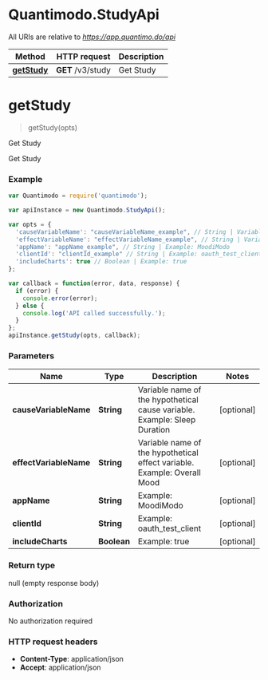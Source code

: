 # Quantimodo.StudyApi

All URIs are relative to *https://app.quantimo.do/api*

Method | HTTP request | Description
------------- | ------------- | -------------
[**getStudy**](StudyApi.md#getStudy) | **GET** /v3/study | Get Study


<a name="getStudy"></a>
# **getStudy**
> getStudy(opts)

Get Study

Get Study

### Example
```javascript
var Quantimodo = require('quantimodo');

var apiInstance = new Quantimodo.StudyApi();

var opts = { 
  'causeVariableName': "causeVariableName_example", // String | Variable name of the hypothetical cause variable.  Example: Sleep Duration
  'effectVariableName': "effectVariableName_example", // String | Variable name of the hypothetical effect variable.  Example: Overall Mood
  'appName': "appName_example", // String | Example: MoodiModo
  'clientId': "clientId_example" // String | Example: oauth_test_client
  'includeCharts': true // Boolean | Example: true
};

var callback = function(error, data, response) {
  if (error) {
    console.error(error);
  } else {
    console.log('API called successfully.');
  }
};
apiInstance.getStudy(opts, callback);
```

### Parameters

Name | Type | Description  | Notes
------------- | ------------- | ------------- | -------------
 **causeVariableName** | **String**| Variable name of the hypothetical cause variable.  Example: Sleep Duration | [optional] 
 **effectVariableName** | **String**| Variable name of the hypothetical effect variable.  Example: Overall Mood | [optional] 
 **appName** | **String**| Example: MoodiModo | [optional] 
 **clientId** | **String**| Example: oauth_test_client | [optional] 
 **includeCharts** | **Boolean**| Example: true | [optional] 

### Return type

null (empty response body)

### Authorization

No authorization required

### HTTP request headers

 - **Content-Type**: application/json
 - **Accept**: application/json

